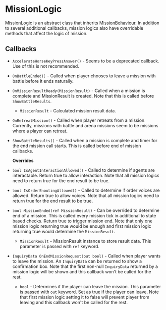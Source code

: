 # MissionLogic

MissionLogic is an abstract class that inherits [MissionBehaviour](./). In addition to several additional callbacks, mission logics also have overridable methods that affect the logic of mission.

## Callbacks

* `AccelerateHorseKeyPressAnswer()` - Seems to be a deprecated callback. Use of this is not recommended.
* `OnBattleEnded()` - Called when player chooses to leave a mission with battle before it ends naturally.
* `OnMissionResultReady(MissionResult)` - Called when a mission is complete and MissionResult is created. Note that this is called before `ShowBattleResults`.
  * `MissionResult` - Calculated mission result data.
* `OnRetreatMission()` - Called when player retreats from a mission. Currently, missions with battle and arena missions seem to be missions where a player can retreat.
* `ShowBattleResults()` - Called when a mission is complete and timer for the end mission call starts. This is called before end of mission callbacks.

  **Overrides**

* `bool IsAgentInteractionAllowed()` - Called to determine if agents are interactable. Return true to allow interaction. Note that all mission logics need to return true for the end result to be true.
* `bool IsOrderShoutingAllowed()` - Called to determine if order voices are allowed. Return true to allow voices. Note that all mission logics need to return true for the end result to be true.
* `bool MissionEnded(ref MissionResult)` - Can be overrided to determine end of a mission. This is called every mission tick in additional to state based checks. Return true to trigger mission end. Note that only one mission logic returning true would be enough and first mission logic returning true would determine the `MissionResult`.
  * `MissionResult` - MissionResult instance to store result data. This parameter is passed with `ref` keyword.
* `InquiryData OnEndMissionRequest(out bool)` - Called when player wants to leave the mission. An `InquiryData` can be returned to show a confirmation box. Note that the first non-null `InquiryData` returned by a mission logic will be shown and this callback won't be called for the rest.
  * `bool` - Determines if the player can leave the mission. This parameter is passed with `out` keyword. Set as true if the player can leave. Note that first mission logic setting it to false will prevent player from leaving and this callback won't be called for the rest.


